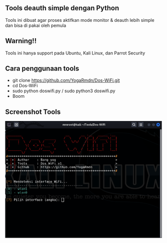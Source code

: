 ## Tools deauth simple dengan Python
Tools ini dibuat agar proses aktifkan mode monitor & deauth lebih simple dan bisa di pakai oleh pemula

## Warning!!
Tools ini hanya support pada Ubuntu, Kali Linux, dan Parrot Security

## Cara penggunaan tools
- git clone https://github.com/YogaRmdn/Dos-WiFi.git
- cd Dos-WiFi
- sudo python doswifi.py / sudo python3 doswifi.py
- Boom

## Screenshot Tools
![Dos-WiFi](ss.png)

